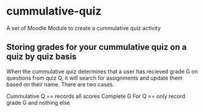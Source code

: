 cummulative-quiz
================

A set of Moodle Module to create a cummulative quiz activity



Storing grades for your cummulative quiz on a quiz by quiz basis
----------------------------------------------------------------

When the cummulative quiz determines that a user has recieved grade G on 
questions from quiz Q, it will search for assignments and update them based on their name.  There are two cases.


Cummulative Q     == records all scores
Complete G For Q  == only record grade G and nothing else




